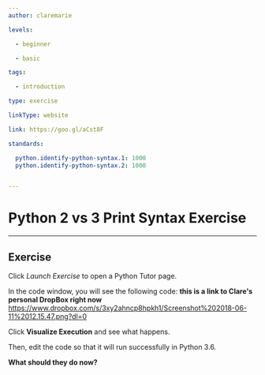```yaml
---
author: claremarie

levels:

  - beginner

  - basic

tags: 

  - introduction

type: exercise

linkType: website

link: https://goo.gl/aCst8F

standards:

  python.identify-python-syntax.1: 1000
  python.identify-python-syntax.2: 1000


---
```


# Python 2 vs 3 Print Syntax Exercise

---
## Exercise

Click *Launch Exercise* to open a Python Tutor page.

In the code window, you will see the following code:
**this is a link to Clare's personal DropBox right now** https://www.dropbox.com/s/3xy2ahncp8hpkh1/Screenshot%202018-06-11%2012.15.47.png?dl=0

Click **Visualize Execution** and see what happens.

Then, edit the code so that it will run successfully in Python 3.6.

**What should they do now?**
